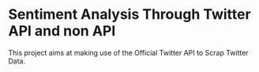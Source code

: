 # Sentiment Analysis Through Twitter API and non API

This project aims at making use of the Official Twitter API to Scrap Twitter Data.
